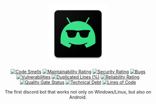 <div align = "center">

![Logo]

[![Code Smells][code_smells_badge]][code_smells_link]
[![Maintainability Rating][maintainability_rating_badge]][maintainability_rating_link]
[![Security Rating][security_rating_badge]][security_rating_link]
[![Bugs][bugs_badge]][bugs_link]
[![Vulnerabilities][vulnerabilities_badge]][vulnerabilities_link]
[![Duplicated Lines (%)][duplicated_lines_density_badge]][duplicated_lines_density_link]
[![Reliability Rating][reliability_rating_badge]][reliability_rating_link]
[![Quality Gate Status][quality_gate_status_badge]][quality_gate_status_link]
[![Technical Debt][technical_debt_badge]][technical_debt_link]
[![Lines of Code][lines_of_code_badge]][lines_of_code_link]

The first discord bot that works not only on Windows/Linux, but also on Android.

</div>

<!----------------------------------------------------------------------------->

[Logo]: appAndroid/src/main/res/mipmap-xxxhdpi/mdb.png

[code_smells_badge]: https://sonarcloud.io/api/project_badges/measure?project=hummel009_Mobile-Discord-Bot&metric=code_smells

[code_smells_link]: https://sonarcloud.io/summary/overall?id=hummel009_Mobile-Discord-Bot

[maintainability_rating_badge]: https://sonarcloud.io/api/project_badges/measure?project=hummel009_Mobile-Discord-Bot&metric=sqale_rating

[maintainability_rating_link]: https://sonarcloud.io/summary/overall?id=hummel009_Mobile-Discord-Bot

[security_rating_badge]: https://sonarcloud.io/api/project_badges/measure?project=hummel009_Mobile-Discord-Bot&metric=security_rating

[security_rating_link]: https://sonarcloud.io/summary/overall?id=hummel009_Mobile-Discord-Bot

[bugs_badge]: https://sonarcloud.io/api/project_badges/measure?project=hummel009_Mobile-Discord-Bot&metric=bugs

[bugs_link]: https://sonarcloud.io/summary/overall?id=hummel009_Mobile-Discord-Bot

[vulnerabilities_badge]: https://sonarcloud.io/api/project_badges/measure?project=hummel009_Mobile-Discord-Bot&metric=vulnerabilities

[vulnerabilities_link]: https://sonarcloud.io/summary/overall?id=hummel009_Mobile-Discord-Bot

[duplicated_lines_density_badge]: https://sonarcloud.io/api/project_badges/measure?project=hummel009_Mobile-Discord-Bot&metric=duplicated_lines_density

[duplicated_lines_density_link]: https://sonarcloud.io/summary/overall?id=hummel009_Mobile-Discord-Bot

[reliability_rating_badge]: https://sonarcloud.io/api/project_badges/measure?project=hummel009_Mobile-Discord-Bot&metric=reliability_rating

[reliability_rating_link]: https://sonarcloud.io/summary/overall?id=hummel009_Mobile-Discord-Bot

[quality_gate_status_badge]: https://sonarcloud.io/api/project_badges/measure?project=hummel009_Mobile-Discord-Bot&metric=alert_status

[quality_gate_status_link]: https://sonarcloud.io/summary/overall?id=hummel009_Mobile-Discord-Bot

[technical_debt_badge]: https://sonarcloud.io/api/project_badges/measure?project=hummel009_Mobile-Discord-Bot&metric=sqale_index

[technical_debt_link]: https://sonarcloud.io/summary/overall?id=hummel009_Mobile-Discord-Bot

[lines_of_code_badge]: https://sonarcloud.io/api/project_badges/measure?project=hummel009_Mobile-Discord-Bot&metric=ncloc

[lines_of_code_link]: https://sonarcloud.io/summary/overall?id=hummel009_Mobile-Discord-Bot
